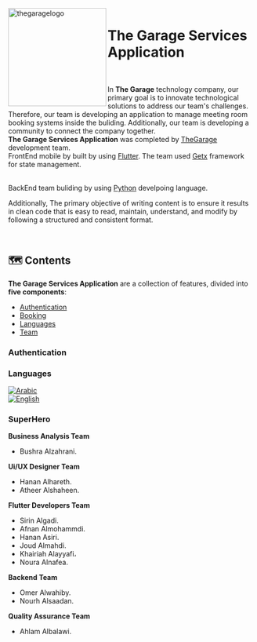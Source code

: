 <img align="left" width="200" height="full" src="https://github.com/afnanalmohd/uploadeImge/assets/53023171/a43b6c06-1ba8-43ed-9e5d-9e8eae93276e" alt="thegaragelogo" >

# The Garage Services Application



<br>

In  **The Garage** technology company, our primary goal is to innovate technological solutions to address our team's challenges. Therefore, our team is developing an application to manage meeting room booking systems inside the buliding. Additionally, our team is developing a community to connect the company together.
<br>
**The Garage Services Application** was completed by <a href="https://thegarage.sa">TheGarage</a> development team.
<br>
FrontEnd mobile by  built by  using <a href="https://docs.flutter.dev/get-started/install"> Flutter</a>.
The team used <a href="https://pub.dev/packages/get">Getx</a> framework for state management.

<br>
BackEnd team buliding by using <a href="https://www.python.org/doc/">Python</a> develpoing language.

Additionally, The primary objective of writing 
content is to ensure it results in clean code that is easy to read, maintain, understand, and modify by following a structured and consistent format.




<br>

## 🗺️ Contents

**The Garage Services Application** are a collection of features, divided into **five components**:
</b></b>

- [Authentication](#authentication)
- [Booking](#booking)
- [Languages](#languages) 
- [Team](#team) 


### Authentication <a id="authentication"></a>





### Languages <a id="languages"></a>

[![Arabic](https://img.shields.io/badge/Language-Arabic-blue?style=for-the-badge)](README.md)
<br>
[![English](https://img.shields.io/badge/Language-English-yellow?style=for-the-badge)](README.md)


### SuperHero <a id="team"></a>   

**Business Analysis Team**
  - Bushra Alzahrani.

**Ui/UX Designer Team**
  - Hanan Alhareth.
  - Atheer Alshaheen.

**Flutter Developers Team**
      
 -  Sirin Algadi.
 -  Afnan Almohammdi. 
 -  Hanan Asiri.
 -  Joud Almahdi.
 -  Khairiah Alayyafi،
 -  Noura Alnafea.

 **Backend Team**
 -  Omer Alwahiby.
 -  Nourh Alsaadan.

 **Quality Assurance Team**
 -  Ahlam Albalawi.

  


